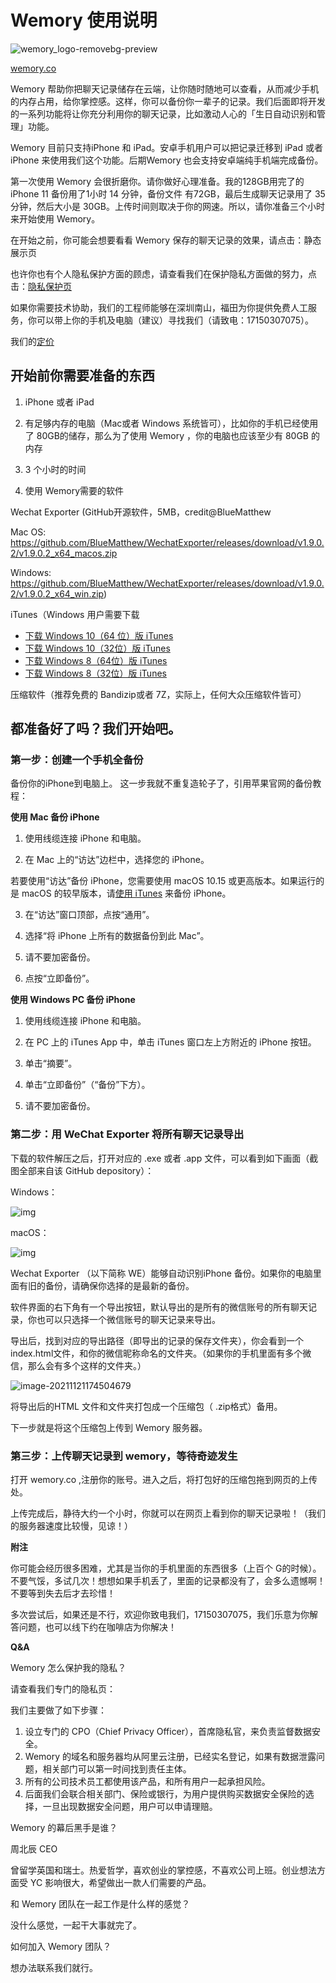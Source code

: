 # Wemory  使用说明



![wemory_logo-removebg-preview](README.assets/wemory_logo-removebg-preview-7487710.png)

[wemory.co](wemory.co)



Wemory 帮助你把聊天记录储存在云端，让你随时随地可以查看，从而减少手机的内存占用，给你掌控感。这样，你可以备份你一辈子的记录。我们后面即将开发的一系列功能将让你充分利用你的聊天记录，比如激动人心的「生日自动识别和管理」功能。 

Wemory 目前只支持iPhone 和 iPad。安卓手机用户可以把记录迁移到 iPad 或者iPhone 来使用我们这个功能。后期Wemory 也会支持安卓端纯手机端完成备份。

第一次使用 Wemory 会很折磨你。请你做好心理准备。我的128GB用完了的 iPhone 11 备份用了1小时 14 分钟，备份文件 有72GB，最后生成聊天记录用了 35分钟，然后大小是 30GB。上传时间则取决于你的网速。所以，请你准备三个小时来开始使用 Wemory。

在开始之前，你可能会想要看看 Wemory 保存的聊天记录的效果，请点击：静态展示页

也许你也有个人隐私保护方面的顾虑，请查看我们在保护隐私方面做的努力，点击：[隐私保护页](/privacy)

如果你需要技术协助，我们的工程师能够在深圳南山，福田为你提供免费人工服务，你可以带上你的手机及电脑（建议）寻找我们（请致电：17150307075）。



我们的[定价](/pricing.md)

 

## 开始前你需要准备的东西

1. iPhone 或者 iPad

2.  有足够内存的电脑（Mac或者 Windows 系统皆可），比如你的手机已经使用了 80GB的储存，那么为了使用 Wemory ，你的电脑也应该至少有 80GB 的内存

3. 3 个小时的时间

4.  使用 Wemory需要的软件

   Wechat Exporter (GitHub开源软件，5MB，credit@BlueMatthew 
   
   Mac OS: https://github.com/BlueMatthew/WechatExporter/releases/download/v1.9.0.2/v1.9.0.2_x64_macos.zip 

   Windows: https://github.com/BlueMatthew/WechatExporter/releases/download/v1.9.0.2/v1.9.0.2_x64_win.zip)

   iTunes（Windows 用户需要下载
   
   - [下载 Windows 10（64 位）版 iTunes](https://secure-appldnld.apple.com/itunes12/001-97787-20210421-F0E5A3C2-A2C9-11EB-A40B-A128318AD179/iTunes64Setup.exe)
   - [下载 Windows 10（32位）版 iTunes](https://secure-appldnld.apple.com/itunes12/001-97791-20210421-F0E1AA9C-A2C9-11EB-8059-A028318AD179/iTunesSetup.exe)
   - [下载 Windows 8（64位）版 iTunes](https://secure-appldnld.apple.com/itunes12/001-80053-20210422-E8A3B28C-A3B2-11EB-BE07-CE1B67FC6302/iTunes64Setup.exe)
   - [下载 Windows 8（32位）版 iTunes](https://secure-appldnld.apple.com/itunes12/001-80042-20210422-E8A351F2-A3B2-11EB-9A8F-CF1B67FC6302/iTunesSetup.exe)
   
   压缩软件（推荐免费的 Bandizip或者 7Z，实际上，任何大众压缩软件皆可）

 

## 都准备好了吗？我们开始吧。

 

### 第一步：创建一个手机全备份

备份你的iPhone到电脑上。 这一步我就不重复造轮子了，引用苹果官网的备份教程：

 

**使用 Mac 备份 iPhone**

1. 使用线缆连接 iPhone 和电脑。

2. 在 Mac 上的“访达”边栏中，选择您的 iPhone。

若要使用“访达”备份 iPhone，您需要使用 macOS 10.15 或更高版本。如果运行的是 macOS 的较早版本，请[使用 iTunes](https://support.apple.com/zh-cn/guide/itunes/back-up-your-ios-device-itns3280/12.9/mac/10.14) 来备份 iPhone。

3. 在“访达”窗口顶部，点按“通用”。

4. 选择“将 iPhone 上所有的数据备份到此 Mac”。

5. 请不要加密备份。

6. 点按“立即备份”。

 

**使用 Windows PC 备份 iPhone**

1. 使用线缆连接 iPhone 和电脑。

2. 在 PC 上的 iTunes App 中，单击 iTunes 窗口左上方附近的 iPhone 按钮。

3. 单击“摘要”。

4. 单击“立即备份”（“备份”下方）。

5. 请不要加密备份。



### 第二步：用 WeChat Exporter 将所有聊天记录导出

 

下载的软件解压之后，打开对应的 .exe 或者 .app 文件，可以看到如下画面（截图全部来自该 GitHub depository）：

Windows：

![img](README.assets/68747470733a2f2f7372632e77616b696e2e6f72672f6769746875622f77786578702f73637265656e73686f74732f77696e2e706e67.png)

 

macOS：

![img](README.assets/68747470733a2f2f7372632e77616b696e2e6f72672f6769746875622f77786578702f73637265656e73686f74732f6d61632e706e67232323.png) 

Wechat Exporter （以下简称 WE）能够自动识别iPhone 备份。如果你的电脑里面有旧的备份，请确保你选择的是最新的备份。

软件界面的右下角有一个导出按钮，默认导出的是所有的微信账号的所有聊天记录，你也可以只选择一个微信账号的聊天记录来导出。

导出后，找到对应的导出路径（即导出的记录的保存文件夹），你会看到一个index.html文件，和你的微信昵称命名的文件夹。（如果你的手机里面有多个微信，那么会有多个这样的文件夹。）

 

![image-20211121174504679](README.assets/image-20211121174504679.png)



将导出后的HTML 文件和文件夹打包成一个压缩包（ .zip格式）备用。

下一步就是将这个压缩包上传到 Wemory 服务器。

 

### **第三步：上传聊天记录到 wemory，等待奇迹发生**

打开 wemory.co ,注册你的账号。进入之后，将打包好的压缩包拖到网页的上传处。

上传完成后，静待大约一个小时，你就可以在网页上看到你的聊天记录啦！（我们的服务器速度比较慢，见谅！）

 

**附注**

你可能会经历很多困难，尤其是当你的手机里面的东西很多（上百个 G的时候）。不要气馁，多试几次！想想如果手机丢了，里面的记录都没有了，会多么遗憾啊！不要等到失去后才去珍惜！

多次尝试后，如果还是不行，欢迎你致电我们，17150307075，我们乐意为你解答问题，也可以线下约在咖啡店为你解决！



**Q&A** 

Wemory 怎么保护我的隐私？

请查看我们专门的隐私页：

我们主要做了如下步骤：

1. 设立专门的 CPO（Chief Privacy Officer），首席隐私官，来负责监督数据安全。
2. Wemory 的域名和服务器均从阿里云注册，已经实名登记，如果有数据泄露问题，相关部门可以第一时间找到责任主体。
3. 所有的公司技术员工都使用该产品，和所有用户一起承担风险。
4. 后面我们会联合相关部门、保险或银行，为用户提供购买数据安全保险的选择，一旦出现数据安全问题，用户可以申请理赔。



Wemory 的幕后黑手是谁？

周北辰 CEO

曾留学英国和瑞士。热爱哲学，喜欢创业的掌控感，不喜欢公司上班。创业想法方面受 YC 影响很大，希望做出一款人们需要的产品。



和 Wemory 团队在一起工作是什么样的感觉？

没什么感觉，一起干大事就完了。



如何加入 Wemory 团队？

想办法联系我们就行。







 

 

 

 

 

 